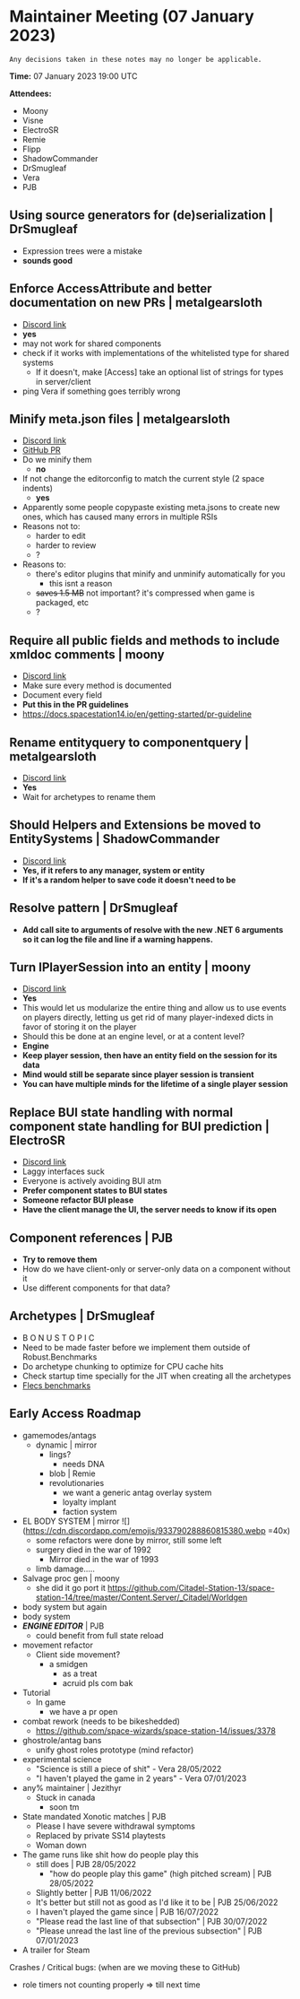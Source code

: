 ﻿# Maintainer Meeting (07 January 2023)
```admonish info
Any decisions taken in these notes may no longer be applicable.
```

**Time:** 07 January 2023 19:00 UTC

**Attendees:**
- Moony
- Visne
- ElectroSR
- Remie
- Flipp
- ShadowCommander
- DrSmugleaf
- Vera
- PJB

## Using source generators for (de)serialization | DrSmugleaf
- Expression trees were a mistake
- **sounds good**


## Enforce AccessAttribute and better documentation on new PRs | metalgearsloth
- [Discord link](https://discord.com/channels/310555209753690112/900426319433728030/1060739900758044792)
- **yes**
- may not work for shared components
- check if it works with implementations of the whitelisted type for shared systems
    - If it doesn't, make [Access] take an optional list of strings for types in server/client
- ping Vera if something goes terribly wrong


##  Minify meta.json files | metalgearsloth
- [Discord link](https://discord.com/channels/310555209753690112/900426319433728030/1060432256092618753)
- [GitHub PR](https://github.com/space-wizards/space-station-14/pull/13035)
- Do we minify them
    - **no**
- If not change the editorconfig to match the current style (2 space indents)
    - **yes**
- Apparently some people copypaste existing meta.jsons to create new ones, which has caused many errors in multiple RSIs
- Reasons not to:
    - harder to edit
    - harder to review
    - ?
- Reasons to:
    - there's editor plugins that minify and unminify automatically for you
        - this isnt a reason
    - ~~saves 1.5 MB~~ not important? it's compressed when game is packaged, etc
    - ?


##  Require all public fields and methods to include xmldoc comments | moony
- [Discord link](https://discord.com/channels/310555209753690112/900426319433728030/1055341182248558623)
- Make sure every method is documented
- Document every field
- **Put this in the PR guidelines**
- https://docs.spacestation14.io/en/getting-started/pr-guideline


##  Rename entityquery to componentquery | metalgearsloth
- [Discord link](https://discord.com/channels/310555209753690112/900426319433728030/1030122281462136862)
- **Yes**
- Wait for archetypes to rename them


##  Should Helpers and Extensions be moved to EntitySystems | ShadowCommander
- [Discord link](https://discord.com/channels/310555209753690112/900426319433728030/1018323213517856838)
- **Yes, if it refers to any manager, system or entity**
- **If it's a random helper to save code it doesn't need to be**


## Resolve pattern | DrSmugleaf
- **Add call site to arguments of resolve with the new .NET 6 arguments so it can log the file and line if a warning happens.**


##  Turn IPlayerSession into an entity | moony
- [Discord link](https://discord.com/channels/310555209753690112/900426319433728030/1015187820752683021)
- **Yes**
- This would let us modularize the entire thing and allow us to use events on players directly, letting us get rid of many player-indexed dicts in favor of storing it on the player
- Should this be done at an engine level, or at a content level?
- **Engine**
- **Keep player session, then have an entity field on the session for its data**
- **Mind would still be separate since player session is transient**
- **You can have multiple minds for the lifetime of a single player session**


##  Replace BUI state handling with normal component state handling for BUI prediction | ElectroSR
- [Discord link](https://discord.com/channels/310555209753690112/900426319433728030/1012164293816483870)
- Laggy interfaces suck
- Everyone is actively avoiding BUI atm
- **Prefer component states to BUI states**
- **Someone refactor BUI please**
- **Have the client manage the UI, the server needs to know if its open**


## Component references | PJB
- **Try to remove them**
- How do we have client-only or server-only data on a component without it
- Use different components for that data?


## Archetypes | DrSmugleaf
- B O N U S T O P I C
- Need to be made faster before we implement them outside of Robust.Benchmarks
- Do archetype chunking to optimize for CPU cache hits
- Check startup time specially for the JIT when creating all the archetypes
- [Flecs benchmarks](https://github.com/SanderMertens/ecs_benchmark)


## Early Access Roadmap
- gamemodes/antags
    - dynamic | mirror
        - lings?
            - needs DNA
        - blob | Remie
        - revolutionaries
            - we want a generic antag overlay system
            - loyalty implant
            - faction system
- EL BODY SYSTEM | mirror ![](https://cdn.discordapp.com/emojis/933790288860815380.webp =40x)
    - some refactors were done by mirror, still some left
    - surgery died in the war of 1992
        - Mirror died in the war of 1993
    - limb damage.....
- Salvage proc gen | moony
    - she did it go port it https://github.com/Citadel-Station-13/space-station-14/tree/master/Content.Server/_Citadel/Worldgen
- body system but again
- body system
- __***ENGINE EDITOR***__ | PJB
    - could benefit from full state reload
- movement refactor
    - Client side movement?
        - a smidgen
            - as a treat
            - acruid pls com bak
- Tutorial
    - In game
        - we have a pr open
- combat rework (needs to be bikeshedded)
    - https://github.com/space-wizards/space-station-14/issues/3378
- ghostrole/antag bans
    - unify ghost roles prototype (mind refactor)
- experimental science
    - "Science is still a piece of shit" - Vera 28/05/2022
    - "I haven't played the game in 2 years" - Vera 07/01/2023
- any% maintainer | Jezithyr
    - Stuck in canada
        - soon tm
- State mandated Xonotic matches | PJB
    - Please I have severe withdrawal symptoms
    - Replaced by private SS14 playtests
    - Woman down
- The game runs like shit how do people play this
    - still does | PJB 28/05/2022
        - "how do people play this game" (high pitched scream) | PJB 28/05/2022
    - Slightly better | PJB 11/06/2022
    - It's better but still not as good as I'd like it to be | PJB 25/06/2022
    - I haven't played the game since | PJB 16/07/2022
    - "Please read the last line of that subsection" | PJB 30/07/2022
    - "Please unread the last line of the previous subsection" | PJB 07/01/2023
- A trailer for Steam

Crashes / Critical bugs: (when are we moving these to GitHub)
- role timers not counting properly
  => till next time
